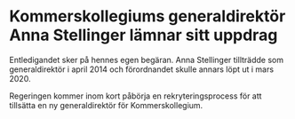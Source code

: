 # Kommerskollegiums generaldirektör Anna Stellinger lämnar sitt uppdrag

Entledigandet sker på hennes egen begäran. Anna Stellinger tillträdde som generaldirektör i april 2014 och förordnandet skulle annars löpt ut i mars 2020.

Regeringen kommer inom kort påbörja en rekryteringsprocess för att tillsätta en ny generaldirektör för Kommerskollegium.
